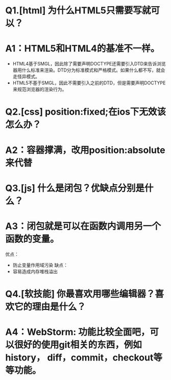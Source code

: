 # Q1.[html] 为什么HTML5只需要写<!DOCTYPE HTML>就可以？
# A1：HTML5和HTML4的基准不一样。
* HTML4基于SMGL，因此除了需要声明DOCTYPE还需要引入DTD来告诉浏览器用什么标准来渲染。DTD分为标准模式和严格模式。如果什么都不写，就会走怪异模式。
* HTML5不基于SMGL，因此不需要引入之前的DTD，但是需要声明DOCTYPE来规范浏览器的渲染行为。

# Q2.[css] position:fixed;在ios下无效该怎么办？
# A2：容器撑满，改用position:absolute来代替

# Q3.[js] 什么是闭包？优缺点分别是什么？
# A3：闭包就是可以在函数内调用另一个函数的变量。
优点：
* 防止变量作用域污染
缺点：
* 容易造成内存堆栈溢出

# Q4.[软技能] 你最喜欢用哪些编辑器？喜欢它的理由是什么？
# A4：WebStorm: 功能比较全面吧，可以很好的使用git相关的东西，例如history， diff，commit，checkout等等功能。